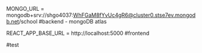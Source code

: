 MONGO_URL = mongodb+srv://shgo4037:WhFGaM8fYvUc4gR6@cluster0.stse7ev.mongodb.net/school
#backend - mongoDB atlas

REACT_APP_BASE_URL = http://localhost:5000
#frontend

#test